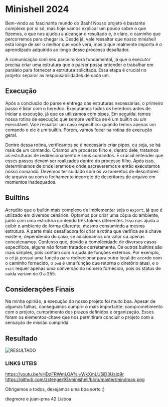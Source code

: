 # Minishell 2024

Bem-vindo ao fascinante mundo do Bash! Nosso projeto é bastante complexo por si só, mas hoje vamos explicar um pouco sobre o que fizemos, o que nos ajudou a alcançar o resultado e, é claro, o caminho que percorremos para chegar lá. Desde já, vale ressaltar que nosso minishell está longe de ser o melhor que você verá, mas o que realmente importa é o aprendizado adquirido ao longo desse processo desafiador.

A comunicação com seu parceiro será fundamental, já que o executor precisa criar uma estrutura que o parser possa entender e trabalhar em paralelo para fornecer a estrutura solicitada. Essa etapa é crucial no projeto: separar as responsabilidades de cada um.

## Execução

Após a conclusão do parse e entrega das estruturas necessárias, o primeiro passo é lidar com o heredoc. Executamos todos os heredocs antes de iniciar a execução, já que os utilizamos com pipes. Em seguida, temos nossa rotina de execução que sempre verifica se é um builtin ou um executável. Vale ressaltar um caso específico: quando temos apenas um comando e ele é um builtin. Porém, vamos focar na rotina de execução geral.

Dentro dessa rotina, verificamos se é necessário criar pipes, ou seja, se há mais de um comando. Criamos um processo filho e, dentro dele, tratamos as estruturas de redirecionamento e seus comandos. É crucial entender que esses passos devem ser realizados dentro do processo filho. Após isso, determinamos de onde leremos e onde escreveremos e então executamos nosso comando. Devemos ter cuidado com os vazamentos de descritores de arquivo ou com o fechamento incorreto de descritores de arquivo em momentos inadequados.

## Builtins

Acredito que o builtin mais complexo de implementar seja o `export`, já que é utilizado em diversos cenários. Optamos por criar uma cópia do ambiente, junto com uma estrutura contendo três tokens diferentes. Isso nos ajuda a exibir o ambiente de forma diferente, mesmo consumindo a mesma estrutura. A parte mais desafiadora foi criar a rotina que verifica se a chave existe e, dependendo do caso, se adicionamos um valor ou apenas concatenamos. Confesso que, devido à complexidade de diversos casos específicos, alguns não foram tratados corretamente. Os outros builtins são mais simples, pois contam com a ajuda de funções externas. Por exemplo, o `cd` já possui uma função para redirecionar para outro local de acordo com o caminho fornecido, o `pwd` é uma função que retorna o diretório atual, e o `exit` requer apenas uma conversão do número fornecido, pois os status de saída variam de 0 a 255.

## Considerações Finais

Na minha opinião, a execução do nosso projeto foi muito boa. Apesar de algumas falhas, conseguimos cumprir o mais importante: comprometimento com o projeto, cumprimento dos prazos definidos e organização. Esses foram os elementos-chave que nos permitiram concluir o projeto com a sensação de missão cumprida.


## Resultado 

![RESULTADO](https://i.imgur.com/0twltqs.png)

### LINKS UTEIS

https://youtu.be/yHDzFRWmLGA?si=WkXmLU5iD3UsIq9r
https://github.com/zstenger93/minishell/blob/master/mindmap.png


Obrigamos a todos, desejamos uma boa sorte :)

diegmore e juan-pma
42 Lisboa
